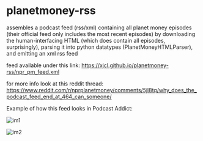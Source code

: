 # planetmoney-rss

assembles a podcast feed (rss/xml) containing all planet money episodes
  (their official feed only includes the most recent episodes)
by downloading the human-interfacing HTML (which does contain all episodes, surprisingly),
  parsing it into python datatypes (PlanetMoneyHTMLParser), and emitting an xml rss feed

feed available under this link:
    https://xjcl.github.io/planetmoney-rss/npr_pm_feed.xml

for more info look at this reddit thread:
    https://www.reddit.com/r/nprplanetmoney/comments/5jl8tq/why_does_the_podcast_feed_end_at_464_can_someone/


Example of how this feed looks in Podcast Addict:

![im1](https://i.imgur.com/lwupMH9.png)

![im2](https://i.imgur.com/SanFKcv.png)

